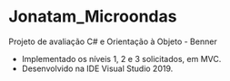 # Jonatam_Microondas

Projeto de avaliação C# e Orientação à Objeto - Benner

- Implementado os níveis 1, 2 e 3 solicitados, em MVC.
- Desenvolvido na IDE Visual Studio 2019.
